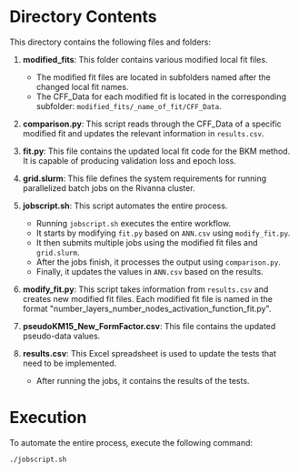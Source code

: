 # Directory Contents

This directory contains the following files and folders:

1. **modified_fits**: This folder contains various modified local fit files.
   - The modified fit files are located in subfolders named after the changed local fit names.
   - The CFF_Data for each modified fit is located in the corresponding subfolder: `modified_fits/_name_of_fit/CFF_Data`.

2. **comparison.py**: This script reads through the CFF_Data of a specific modified fit and updates the relevant information in `results.csv`.

3. **fit.py**: This file contains the updated local fit code for the BKM method. It is capable of producing validation loss and epoch loss.

4. **grid.slurm**: This file defines the system requirements for running parallelized batch jobs on the Rivanna cluster.

5. **jobscript.sh**: This script automates the entire process.
   - Running `jobscript.sh` executes the entire workflow.
   - It starts by modifying `fit.py` based on `ANN.csv` using `modify_fit.py`.
   - It then submits multiple jobs using the modified fit files and `grid.slurm`.
   - After the jobs finish, it processes the output using `comparison.py`.
   - Finally, it updates the values in `ANN.csv` based on the results.

6. **modify_fit.py**: This script takes information from `results.csv` and creates new modified fit files. Each modified fit file is named in the format "number_layers_number_nodes_activation_function_fit.py".

7. **pseudoKM15_New_FormFactor.csv**: This file contains the updated pseudo-data values.

8. **results.csv**: This Excel spreadsheet is used to update the tests that need to be implemented.
   - After running the jobs, it contains the results of the tests.

# Execution

To automate the entire process, execute the following command:

```bash
./jobscript.sh
